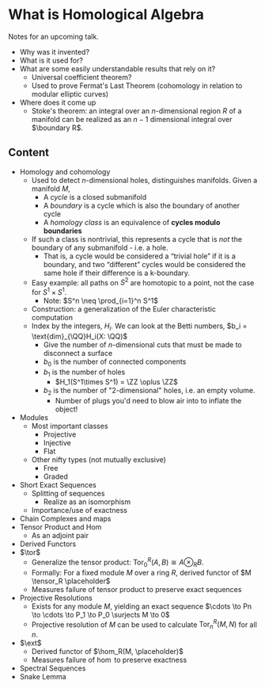 # What is Homological Algebra

Notes for an upcoming talk.

- Why was it invented?
- What is it used for?
- What are some easily understandable results that rely on it?
  - Universal coefficient theorem?
  - Used to prove Fermat's Last Theorem (cohomology in relation to modular elliptic curves)
- Where does it come up
  - Stoke's theorem: an integral over an $n$-dimensional region $R$ of a manifold can be realized as an $n-1$ dimensional integral over $\boundary R$.



## Content

- Homology and cohomology
  - Used to detect $n$-dimensional holes, distinguishes manifolds. Given a manifold $M$,
    - A *cycle* is a closed submanifold
    - A *boundary* is a cycle which is also the boundary of another cycle
    - A *homology class* is an equivalence of **cycles modulo boundaries**
  - If such a class is nontrivial, this represents a cycle that is *not* the boundary of any submanifold - i.e. a hole.
    - That is, a cycle would be considered a “trivial hole” if it is a boundary, and two “different” cycles would be considered the same hole if their difference is a k-boundary.
  - Easy example: all paths on $S^2$ are homotopic to a point, not the case for $S^1 \times S^1$.
    - Note: $S^n \neq \prod_{i=1}^n S^1$
  - Construction: a generalization of the Euler characteristic computation
  - Index by the integers, $H_i$. We can look at the Betti numbers, $b_i = \text{dim}_{\QQ}H_i(X: \QQ)$
    - Give the number of $n$-dimensional cuts that must be made to disconnect a surface
    - $b_0$ is the number of connected components
    - $b_1$ is the number of holes 
      - $H_1(S^1\times S^1) = \ZZ \oplus \ZZ$
    - $b_2$ is the number of "2-dimensional" holes, i.e. an empty volume.
      - Number of plugs you'd need to blow air into to inflate the object!
- Modules
  - Most important classes
    - Projective
    - Injective 
    - Flat
  - Other nifty types (not mutually exclusive)
    - Free
    - Graded
- Short Exact Sequences
  - Splitting of sequences
    - Realize as an isomorphism
  - Importance/use of exactness
- Chain Complexes and maps
- Tensor Product and Hom
  - As an adjoint pair
- Derived Functors
- $\tor$
  - Generalize the tensor product: $\text{Tor}^R_0(A,B) \cong A \otimes_R B$.
  - Formally: For a fixed module $M$ over a ring $R$, derived functor of $M \tensor_R \placeholder$
  - Measures failure of tensor product to preserve exact sequences
- Projective Resolutions
  - Exists for any module $M$, yielding an exact sequence 
    $\cdots \to Pn \to \cdots \to P_1 \to P_0 \surjects  M \to 0$
  - Projective resolution of $M$ can be used to calculate $\text{Tor}_n^R(M,N)$ for all $n$.
- $\ext$
  - Derived functor of $\hom_R(M, \placeholder)$
  - Measures failure of $\hom$ to preserve exactness
- Spectral Sequences
- Snake Lemma